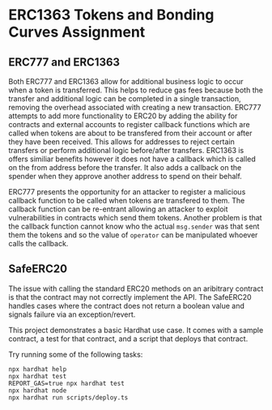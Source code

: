 # ERC1363 Tokens and Bonding Curves Assignment

## ERC777 and ERC1363

Both ERC777 and ERC1363 allow for additional business logic to occur when a token is transferred. This helps to reduce
gas fees because both the transfer and additional logic can be completed in a single transaction, removing the overhead
associated with creating a new transaction. ERC777 attempts to add more functionality to ERC20 by adding the ability
for contracts and external accounts to register callback functions which are called when tokens are about to be
transfered from their account or after they have been received. This allows for addresses to reject certain transfers
or perform additional logic before/after transfers. ERC1363 is offers similiar benefits however it does not have a
callback which is called on the from address before the transfer. It also adds a callback on the spender when they
approve another address to spend on their behalf.

ERC777 presents the opportunity for an attacker to register a malicious callback function to be called when tokens are
transfered to them. The callback function can be re-entrant allowing an attacker to exploit vulnerabilities in contracts
which send them tokens. Another problem is that the callback function cannot know who the actual `msg.sender` was that
sent them the tokens and so the value of `operator` can be manipulated whoever calls the callback.

## SafeERC20

The issue with calling the standard ERC20 methods on an aribitrary contract is that the contract may not correctly
implement the API. The SafeERC20 handles cases where the contract does not return a boolean value and signals failure
via an exception/revert.

This project demonstrates a basic Hardhat use case. It comes with a sample contract, a test for that contract, and a script that deploys that contract.

Try running some of the following tasks:

```shell
npx hardhat help
npx hardhat test
REPORT_GAS=true npx hardhat test
npx hardhat node
npx hardhat run scripts/deploy.ts
```
